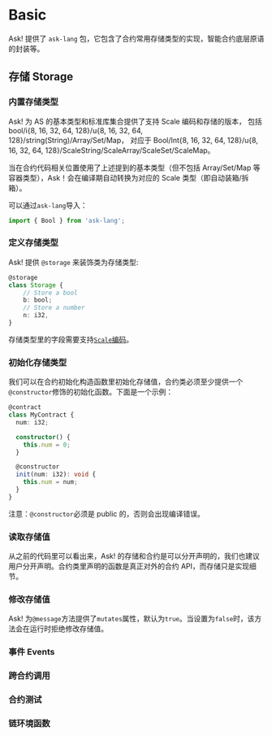 # Basic

Ask! 提供了 `ask-lang` 包，它包含了合约常用存储类型的实现，智能合约底层原语的封装等。

## 存储 Storage

### 内置存储类型

Ask! 为 AS 的基本类型和标准库集合提供了支持 Scale 编码和存储的版本，
包括 bool/i{8, 16, 32, 64, 128}/u{8, 16, 32, 64, 128}/string(String)/Array/Set/Map，
对应于 Bool/Int{8, 16, 32, 64, 128}/u{8, 16, 32, 64, 128}/ScaleString/ScaleArray/ScaleSet/ScaleMap。

当在合约代码相关位置使用了上述提到的基本类型（但不包括 Array/Set/Map 等容器类型），Ask！会在编译期自动转换为对应的 Scale 类型（即自动装箱/拆箱）。

可以通过`ask-lang`导入：

```ts
import { Bool } from 'ask-lang';
```

### 定义存储类型

Ask! 提供 `@storage` 来装饰类为存储类型:

```ts
@storage
class Storage {
    // Store a bool
    b: bool;
    // Store a number
    n: i32,
}
```

存储类型里的字段需要支持[`Scale`编码](https://github.com/paritytech/parity-scale-codec)。

### 初始化存储类型

我们可以在合约初始化构造函数里初始化存储值，合约类必须至少提供一个`@constructor`修饰的初始化函数。下面是一个示例：

```ts
@contract
class MyContract {
  num: i32;

  constructor() {
    this.num = 0;
  }

  @constructor
  init(num: i32): void {
    this.num = num;
  }
}
```

注意：`@constructor`必须是 public 的，否则会出现编译错误。

### 读取存储值

从之前的代码里可以看出来，Ask! 的存储和合约是可以分开声明的，我们也建议用户分开声明。合约类里声明的函数是真正对外的合约 API，而存储只是实现细节。

### 修改存储值

Ask! 为`@message`方法提供了`mutates`属性，默认为`true`。当设置为`false`时，该方法会在运行时拒绝修改存储值。

<!-- TODO -->

### 事件 Events

<!-- TODO -->

### 跨合约调用

<!-- TODO -->

### 合约测试

<!-- TODO -->

### 链环境函数

<!-- TODO: Crypto/Gas/Address/... -->